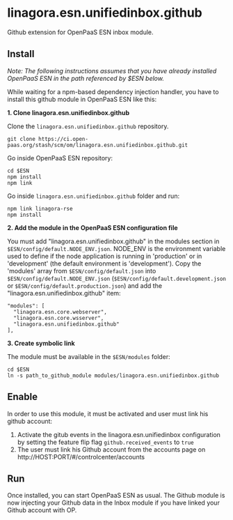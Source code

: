 # linagora.esn.unifiedinbox.github

Github extension for OpenPaaS ESN inbox module.

## Install

*Note: The following instructions assumes that you have already installed OpenPaaS ESN in the path referenced by $ESN below.*

While waiting for a npm-based dependency injection handler, you have to install this github module in OpenPaaS ESN like this:

**1. Clone linagora.esn.unifiedinbox.github**

Clone the `linagora.esn.unifiedinbox.github` repository.

```
git clone https://ci.open-paas.org/stash/scm/om/linagora.esn.unifiedinbox.github.git
```

Go inside OpenPaaS ESN repository:

```
cd $ESN
npm install
npm link
```

Go inside `linagora.esn.unifiedinbox.github` folder and run:

```
npm link linagora-rse
npm install
```

**2. Add the module in the OpenPaaS ESN configuration file**

You must add "linagora.esn.unifiedinbox.github" in the modules section in `$ESN/config/default.NODE_ENV.json`. NODE_ENV is the environment variable used to define if the node application is running in 'production' or in 'development' (the default environment is 'development').
Copy the 'modules' array from `$ESN/config/default.json` into `$ESN/config/default.NODE_ENV.json` (`$ESN/config/default.development.json` or `$ESN/config/default.production.json`) and add the "linagora.esn.unifiedinbox.github" item:

```
"modules": [
  "linagora.esn.core.webserver",
  "linagora.esn.core.wsserver",
  "linagora.esn.unifiedinbox.github"
],
```

**3. Create symbolic link**

The module must be available in the `$ESN/modules` folder:

```
cd $ESN
ln -s path_to_github_module modules/linagora.esn.unifiedinbox.github
```

## Enable

In order to use this module, it must be activated and user must link his github account:

1. Activate the gitub events in the linagora.esn.unifiedinbox configuration by setting the feature flip flag `github.received_events` to `true`
2. The user must link his Github account from the accounts page on http://HOST:PORT/#/controlcenter/accounts

## Run

Once installed, you can start OpenPaaS ESN as usual. The Github module is now injecting your Github data in the Inbox module if you have linked your Github account with OP.
